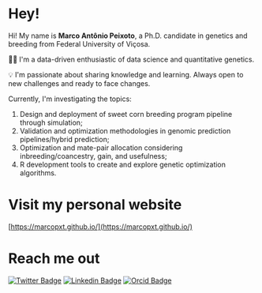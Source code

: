 # Hey!

Hi! My name is **Marco Antônio Peixoto**, a Ph.D. candidate in genetics and breeding from Federal University of Viçosa. 

👨‍💻 I'm a data-driven enthusiastic of data science and quantitative genetics.

💡 I'm passionate about sharing knowledge and learning. Always open to new challenges and ready to face changes.

Currently, I'm investigating the topics:

1. Design and deployment of sweet corn breeding program pipeline through simulation;
2. Validation and optimization methodologies in genomic prediction pipelines/hybrid prediction;
3. Optimization and mate-pair allocation considering inbreeding/coancestry, gain, and usefulness;
4. R development tools to create and explore genetic optimization algorithms.

# Visit my personal website

[https://marcopxt.github.io/](https://marcopxt.github.io/)
# Reach me out
[![Twitter Badge](https://img.shields.io/badge/-@marcopxt-6cc?style=flat-square&labelColor=6cc&logo=twitter&logoColor=white&link=https://twitter.com/marcopxt)](https://twitter.com/marcopxt)
[![Linkedin Badge](https://img.shields.io/badge/-Marco%20Antônio%20Peixoto-6cc?style=flat-square&logo=Linkedin&logoColor=white&link=https://www.linkedin.com/in/marco-antonio-peixoto-088660194/)](https://www.linkedin.com/in/marco-antônio-peixoto-088660194/)
[![Orcid Badge](https://img.shields.io/badge/-Marco%20Antônio%20Peixoto-6cc?style=flat-square&logo=Orcid&logoColor=white&link=https://www.orcid.org/0000-0003-0564-7068/)](https://orcid.org/0000-0003-0564-7068)
